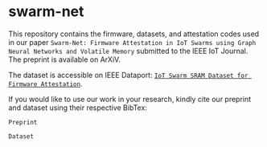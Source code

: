 # swarm-net
This repository contains the firmware, datasets, and attestation codes used in our paper `Swarm-Net: Firmware Attestation in IoT Swarms using Graph Neural Networks and Volatile Memory` submitted to the IEEE IoT Journal. The preprint is available on ArXiV. 

The dataset is accessible on IEEE Dataport: [`IoT Swarm SRAM Dataset for Firmware Attestation`](https://dx.doi.org/10.21227/gmee-vj41). 

If you would like to use our work in your research, kindly cite our preprint and dataset using their respective BibTex:

`Preprint`

`Dataset`



